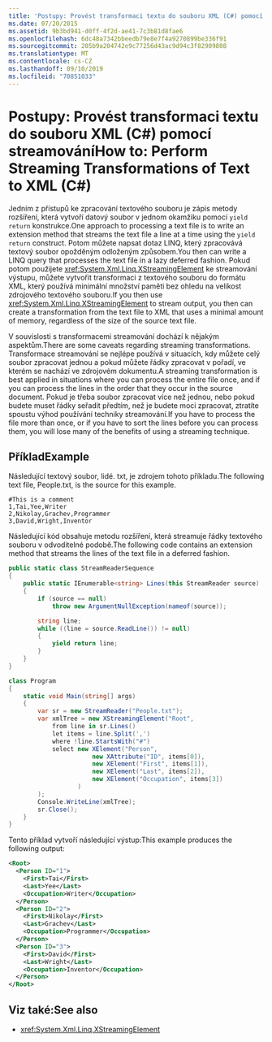 ```yaml
---
title: 'Postupy: Provést transformaci textu do souboru XML (C#) pomocí streamování'
ms.date: 07/20/2015
ms.assetid: 9b3bd941-d0ff-4f2d-ae41-7c3b81d8fae6
ms.openlocfilehash: 6dc48a7342bbeedb79e8e7f4a9270899be336f91
ms.sourcegitcommit: 205b9a204742e9c77256d43ac9d94c3f82909808
ms.translationtype: MT
ms.contentlocale: cs-CZ
ms.lasthandoff: 09/10/2019
ms.locfileid: "70851033"
---
```

# <a name="how-to-perform-streaming-transformations-of-text-to-xml-c"></a><span data-ttu-id="a55b7-102">Postupy: Provést transformaci textu do souboru XML (C#) pomocí streamování</span><span class="sxs-lookup"><span data-stu-id="a55b7-102">How to: Perform Streaming Transformations of Text to XML (C#)</span></span>

<span data-ttu-id="a55b7-103">Jedním z přístupů ke zpracování textového souboru je zápis metody rozšíření, která vytvoří datový soubor v jednom okamžiku pomocí `yield return` konstrukce.</span><span class="sxs-lookup"><span data-stu-id="a55b7-103">One approach to processing a text file is to write an extension method that streams the text file a line at a time using the `yield return` construct.</span></span> <span data-ttu-id="a55b7-104">Potom můžete napsat dotaz LINQ, který zpracovává textový soubor opožděným odloženým způsobem.</span><span class="sxs-lookup"><span data-stu-id="a55b7-104">You then can write a LINQ query that processes the text file in a lazy deferred fashion.</span></span> <span data-ttu-id="a55b7-105">Pokud potom použijete <xref:System.Xml.Linq.XStreamingElement> ke streamování výstupu, můžete vytvořit transformaci z textového souboru do formátu XML, který používá minimální množství paměti bez ohledu na velikost zdrojového textového souboru.</span><span class="sxs-lookup"><span data-stu-id="a55b7-105">If you then use <xref:System.Xml.Linq.XStreamingElement> to stream output, you then can create a transformation from the text file to XML that uses a minimal amount of memory, regardless of the size of the source text file.</span></span>

 <span data-ttu-id="a55b7-106">V souvislosti s transformacemi streamování dochází k nějakým aspektům.</span><span class="sxs-lookup"><span data-stu-id="a55b7-106">There are some caveats regarding streaming transformations.</span></span> <span data-ttu-id="a55b7-107">Transformace streamování se nejlépe používá v situacích, kdy můžete celý soubor zpracovat jednou a pokud můžete řádky zpracovat v pořadí, ve kterém se nachází ve zdrojovém dokumentu.</span><span class="sxs-lookup"><span data-stu-id="a55b7-107">A streaming transformation is best applied in situations where you can process the entire file once, and if you can process the lines in the order that they occur in the source document.</span></span> <span data-ttu-id="a55b7-108">Pokud je třeba soubor zpracovat více než jednou, nebo pokud budete muset řádky seřadit předtím, než je budete moci zpracovat, ztratíte spoustu výhod používání techniky streamování.</span><span class="sxs-lookup"><span data-stu-id="a55b7-108">If you have to process the file more than once, or if you have to sort the lines before you can process them, you will lose many of the benefits of using a streaming technique.</span></span>

## <a name="example"></a><span data-ttu-id="a55b7-109">Příklad</span><span class="sxs-lookup"><span data-stu-id="a55b7-109">Example</span></span>

 <span data-ttu-id="a55b7-110">Následující textový soubor, lidé. txt, je zdrojem tohoto příkladu.</span><span class="sxs-lookup"><span data-stu-id="a55b7-110">The following text file, People.txt, is the source for this example.</span></span>

```text
#This is a comment
1,Tai,Yee,Writer
2,Nikolay,Grachev,Programmer
3,David,Wright,Inventor
```

 <span data-ttu-id="a55b7-111">Následující kód obsahuje metodu rozšíření, která streamuje řádky textového souboru v odvoditelné podobě.</span><span class="sxs-lookup"><span data-stu-id="a55b7-111">The following code contains an extension method that streams the lines of the text file in a deferred fashion.</span></span>

```csharp
public static class StreamReaderSequence
{
    public static IEnumerable<string> Lines(this StreamReader source)
    {
        if (source == null)
            throw new ArgumentNullException(nameof(source));

        string line;
        while ((line = source.ReadLine()) != null)
        {
            yield return line;
        }
    }
}

class Program
{
    static void Main(string[] args)
    {
        var sr = new StreamReader("People.txt");
        var xmlTree = new XStreamingElement("Root",
            from line in sr.Lines()
            let items = line.Split(',')
            where !line.StartsWith("#")
            select new XElement("Person",
                       new XAttribute("ID", items[0]),
                       new XElement("First", items[1]),
                       new XElement("Last", items[2]),
                       new XElement("Occupation", items[3])
                   )
        );
        Console.WriteLine(xmlTree);
        sr.Close();
    }
}
```

 <span data-ttu-id="a55b7-112">Tento příklad vytvoří následující výstup:</span><span class="sxs-lookup"><span data-stu-id="a55b7-112">This example produces the following output:</span></span>

```xml
<Root>
  <Person ID="1">
    <First>Tai</First>
    <Last>Yee</Last>
    <Occupation>Writer</Occupation>
  </Person>
  <Person ID="2">
    <First>Nikolay</First>
    <Last>Grachev</Last>
    <Occupation>Programmer</Occupation>
  </Person>
  <Person ID="3">
    <First>David</First>
    <Last>Wright</Last>
    <Occupation>Inventor</Occupation>
  </Person>
</Root>
```

## <a name="see-also"></a><span data-ttu-id="a55b7-113">Viz také:</span><span class="sxs-lookup"><span data-stu-id="a55b7-113">See also</span></span>

- <xref:System.Xml.Linq.XStreamingElement>
